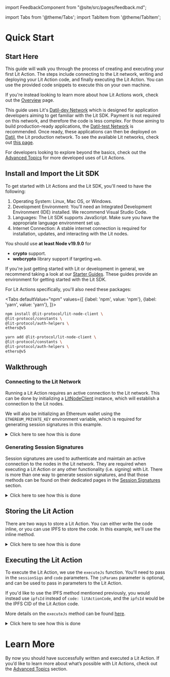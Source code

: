 import FeedbackComponent from "@site/src/pages/feedback.md";

import Tabs from '@theme/Tabs';
import TabItem from '@theme/TabItem';

# Quick Start

## Start Here

This guide will walk you through the process of creating and executing your first Lit Action. The steps include connecting to the Lit network, writing and deploying your Lit Action code, and finally executing the Lit Action. You can use the provided code snippets to execute this on your own machine.

If you're instead looking to learn more about how Lit Actions work, check out the [Overview](./overview) page.

This guide uses Lit's [Datil-dev Network](../../connecting-to-a-lit-network/testnets#datil-dev) which is designed for application developers aiming to get familiar with the Lit SDK. Payment is not required on this network, and therefore the code is less complex. For those aiming to build production-ready applications, the [Datil-test Network](../../connecting-to-a-lit-network/testnets#datil-test) is recommended. Once ready, these applications can then be deployed on [Datil](../../connecting-to-a-lit-network/mainnets#datil), the Lit production network. To see the available Lit networks, check out [this page](../../connecting-to-a-lit-network/connecting).

For developers looking to explore beyond the basics, check out the [Advanced Topics](https://developer.litprotocol.com/category/advanced-topics-1) for more developed uses of Lit Actions.

## Install and Import the Lit SDK

To get started with Lit Actions and the Lit SDK, you'll need to have the following:

1. Operating System: Linux, Mac OS, or Windows.
2. Development Environment: You'll need an Integrated Development Environment (IDE) installed. We recommend Visual Studio Code.
3. Languages: The Lit SDK supports JavaScript. Make sure you have the appropriate language environment set up.
4. Internet Connection: A stable internet connection is required for installation, updates, and interacting with the Lit nodes.

You should use **at least Node v19.9.0** for 
- **crypto** support.
- **webcrypto** library support if targeting `web`.

If you're just getting started with Lit or development in general, we recommend taking a look at our [Starter Guides](https://github.com/LIT-Protocol/developer-guides-code/tree/master/starter-guides). These guides provide an environment for getting started with the Lit SDK.

For Lit Actions specifically, you'll also need these packages:

<Tabs
defaultValue="npm"
values={[
{label: 'npm', value: 'npm'},
{label: 'yarn', value: 'yarn'},
]}>
<TabItem value="npm">

```bash
npm install @lit-protocol/lit-node-client \
@lit-protocol/constants \
@lit-protocol/auth-helpers \
ethers@v5
```

</TabItem>

<TabItem value="yarn">

```bash
yarn add @lit-protocol/lit-node-client \
@lit-protocol/constants \
@lit-protocol/auth-helpers \
ethers@v5
```

</TabItem>
</Tabs>

## Walkthrough

### Connecting to the Lit Network

Running a Lit Action requires an active connection to the Lit network. This can be done by initializing a [LitNodeClient](https://v6-api-doc-lit-js-sdk.vercel.app/classes/lit_node_client_src.LitNodeClient.html) instance, which will establish a connection to the Lit nodes.

We will also be initializing an Ethereum wallet using the `ETHEREUM_PRIVATE_KEY` environment variable, which is required for generating session signatures in this example.

<details>
<summary>Click here to see how this is done</summary>
<p>

```ts
import { LitNodeClient } from "@lit-protocol/lit-node-client";
import { LitNetwork, LIT_RPC } from "@lit-protocol/constants";
import * as ethers from "ethers";

const litNodeClient = new LitNodeClient({
  litNetwork: LitNetwork.DatilDev,
  debug: false
});
await litNodeClient.connect();

const ethersWallet = new ethers.Wallet(
  process.env.ETHEREUM_PRIVATE_KEY, // Replace with your private key
  new ethers.providers.JsonRpcProvider(LIT_RPC.CHRONICLE_YELLOWSTONE)
);
```

</p>
</details>

### Generating Session Signatures

Session signatures are used to authenticate and maintain an active connection to the nodes in the Lit network. They are required when executing a Lit Action or any other functionality (i.e. signing) with Lit. There is more than one way to generate session signatures, and that those methods can be found on their dedicated pages in the [Session Signatures](../authentication/session-sigs/intro) section.

<details>
<summary>Click here to see how this is done</summary>
<p>

```ts
import {
  LitAbility,
  LitActionResource,
  createSiweMessage,
  generateAuthSig,
} from "@lit-protocol/auth-helpers";

const sessionSignatures = await litNodeClient.getSessionSigs({
  chain: "ethereum",
  expiration: new Date(Date.now() + 1000 * 60 * 10).toISOString(), // 10 minutes
  resourceAbilityRequests: [
    {
      resource: new LitActionResource("*"),
      ability: LitAbility.LitActionExecution,
    },
  ],
  authNeededCallback: async ({
    uri,
    expiration,
    resourceAbilityRequests,
  }) => {
    const toSign = await createSiweMessage({
      uri,
      expiration,
      resources: resourceAbilityRequests,
      walletAddress: await ethersWallet.getAddress(),
      nonce: await litNodeClient.getLatestBlockhash(),
      litNodeClient,
    });

    return await generateAuthSig({
      signer: ethersWallet,
      toSign,
    });
  },
});
```

</p>
</details>

## Storing the Lit Action

There are two ways to store a Lit Action. You can either write the code inline, or you can use IPFS to store the code. In this example, we'll use the inline method.

<details>
<summary>Click here to see how this is done</summary>
<p>

```ts
const litActionCode = `(() => {
  if (magicNumber >= 42) {
      LitActions.setResponse({ response:"The number is greater than or equal to 42!" });
  } else {
      LitActions.setResponse({ response: "The number is less than 42!" });
  }
})();`;
```

</p>
</details>

## Executing the Lit Action

To execute the Lit Action, we use the `executeJs` function. You'll need to pass in the `sessionSigs` and `code` parameters. The `jsParams` parameter is optional, and can be used to pass in parameters to the Lit Action. 

If you'd like to use the IPFS method mentioned previously, you would instead use `ipfsId` instead of `code: litActionCode`, and the `ipfsId` would be the IPFS CID of the Lit Action code.

More details on the `executeJs` method can be found [here](https://v6-api-doc-lit-js-sdk.vercel.app/interfaces/types_src.JsonExecutionSdkParams.html).

<details>
<summary>Click here to see how this is done</summary>
<p>

```ts
const response = await litNodeClient.executeJs({
  sessionSigs: sessionSignatures,
  code: litActionCode,
  jsParams: {
    magicNumber: 43,
  }
});
```

</p>
</details>

# Learn More

By now you should have successfully written and executed a Lit Action. If you’d like to learn more about what’s possible with Lit Actions, check out the [Advanced Topics](https://developer.litprotocol.com/category/advanced-topics-1) section.

<FeedbackComponent/>
